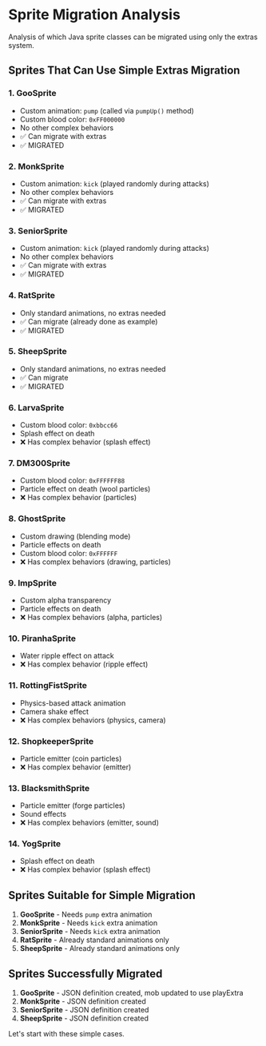 # Sprite Migration Analysis

Analysis of which Java sprite classes can be migrated using only the extras system.

## Sprites That Can Use Simple Extras Migration

### 1. GooSprite
- Custom animation: `pump` (called via `pumpUp()` method)
- Custom blood color: `0xFF000000`
- No other complex behaviors
- ✅ Can migrate with extras
- ✅ MIGRATED

### 2. MonkSprite
- Custom animation: `kick` (played randomly during attacks)
- No other complex behaviors
- ✅ Can migrate with extras
- ✅ MIGRATED

### 3. SeniorSprite
- Custom animation: `kick` (played randomly during attacks)
- No other complex behaviors
- ✅ Can migrate with extras
- ✅ MIGRATED

### 4. RatSprite
- Only standard animations, no extras needed
- ✅ Can migrate (already done as example)
- ✅ MIGRATED

### 5. SheepSprite
- Only standard animations, no extras needed
- ✅ Can migrate
- ✅ MIGRATED

### 6. LarvaSprite
- Custom blood color: `0xbbcc66`
- Splash effect on death
- ❌ Has complex behavior (splash effect)

### 7. DM300Sprite
- Custom blood color: `0xFFFFFF88`
- Particle effect on death (wool particles)
- ❌ Has complex behavior (particles)

### 8. GhostSprite
- Custom drawing (blending mode)
- Particle effects on death
- Custom blood color: `0xFFFFFF`
- ❌ Has complex behaviors (drawing, particles)

### 9. ImpSprite
- Custom alpha transparency
- Particle effects on death
- ❌ Has complex behaviors (alpha, particles)

### 10. PiranhaSprite
- Water ripple effect on attack
- ❌ Has complex behavior (ripple effect)

### 11. RottingFistSprite
- Physics-based attack animation
- Camera shake effect
- ❌ Has complex behaviors (physics, camera)

### 12. ShopkeeperSprite
- Particle emitter (coin particles)
- ❌ Has complex behavior (emitter)

### 13. BlacksmithSprite
- Particle emitter (forge particles)
- Sound effects
- ❌ Has complex behaviors (emitter, sound)

### 14. YogSprite
- Splash effect on death
- ❌ Has complex behavior (splash effect)

## Sprites Suitable for Simple Migration

1. **GooSprite** - Needs `pump` extra animation
2. **MonkSprite** - Needs `kick` extra animation
3. **SeniorSprite** - Needs `kick` extra animation
4. **RatSprite** - Already standard animations only
5. **SheepSprite** - Already standard animations only

## Sprites Successfully Migrated

1. **GooSprite** - JSON definition created, mob updated to use playExtra
2. **MonkSprite** - JSON definition created
3. **SeniorSprite** - JSON definition created
4. **SheepSprite** - JSON definition created

Let's start with these simple cases.